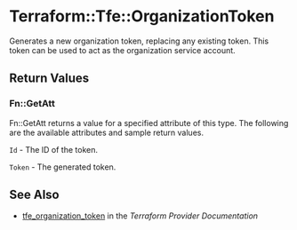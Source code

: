 # Terraform::Tfe::OrganizationToken

Generates a new organization token, replacing any existing token. This token
can be used to act as the organization service account.

## Return Values

### Fn::GetAtt

Fn::GetAtt returns a value for a specified attribute of this type. The following are the available attributes and sample return values.

`Id` - The ID of the token.

`Token` - The generated token.

## See Also

* [tfe_organization_token](https://www.terraform.io/docs/providers/tfe/r/organization_token.html) in the _Terraform Provider Documentation_